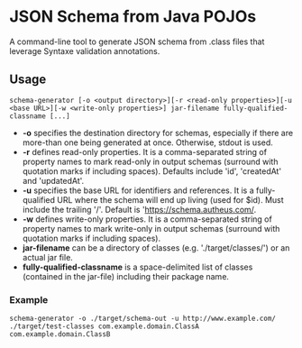 # JSON Schema from Java POJOs

A command-line tool to generate JSON schema from .class files that leverage Syntaxe validation annotations.

## Usage
```
schema-generator [-o <output directory>][-r <read-only properties>][-u <base URL>][-w <write-only properties>] jar-filename fully-qualified-classname [...]
```

* __-o__ specifies the destination directory for schemas, especially if there are more-than one being generated at once. Otherwise, stdout is used.
* __-r__ defines read-only properties. It is a comma-separated string of property names to mark read-only in output schemas (surround with quotation marks if including spaces). Defaults include 'id', 'createdAt' and 'updatedAt'.
* __-u__ specifies the base URL for identifiers and references. It is a fully-qualified URL where the schema will end up living (used for $id). Must include the trailing '/'. Default is 'https://schema.autheus.com/.
* __-w__ defines write-only properties. It is a comma-separated string of property names to mark write-only in output schemas (surround with quotation marks if including spaces).
* __jar-filename__ can be a directory of classes (e.g. './target/classes/') or an actual jar file.
* __fully-qualified-classname__ is a space-delimited list of classes (contained in the jar-file) including their package name.

### Example
```
schema-generator -o ./target/schema-out -u http://www.example.com/ ./target/test-classes com.example.domain.ClassA com.example.domain.ClassB
```

